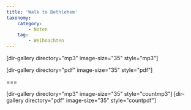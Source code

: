 ```yaml
---
title: 'Walk to Bethlehem'
taxonomy:
    category:
        - Noten
    tag:
        - Weihnachten
---
```


[dir-gallery directory="mp3" image-size="35" style="mp3"]

[dir-gallery directory="pdf" image-size="35" style="pdf"]

===

[dir-gallery directory="mp3" image-size="35" style="countmp3"]
[dir-gallery directory="pdf" image-size="35" style="countpdf"]
